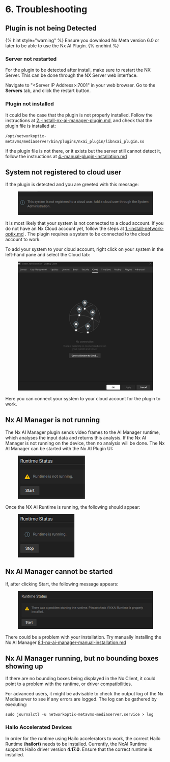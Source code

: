 # 6. Troubleshooting

## Plugin is not being Detected

{% hint style="warning" %}
Ensure you download Nx Meta version 6.0 or later to be able to use the Nx AI Plugin.
{% endhint %}

### Server not restarted

For the plugin to be detected after install, make sure to restart the NX Server. This can be done through the NX Server web interface.&#x20;

Navigate to "\<Server IP Address>:7001" in your web browser. Go to the **Servers** tab, and click the restart button.

### Plugin not installed

It could be the case that the plugin is not properly installed. Follow the instructions at [2.-install-nx-ai-manager-plugin.md](2.-install-nx-ai-manager-plugin.md "mention"), and check that the plugin file is installed at:

`/opt/networkoptix-metavms/mediaserver/bin/plugins/nxai_plugin/libnxai_plugin.so`

If the plugin file is not there, or it exists but the server still cannot detect it, follow the instructions at [4.-manual-plugin-installation.md](4.-manual-plugin-installation.md "mention")

## System not registered to cloud user

If the plugin is detected and you are greeted with this message:

<figure><img src="../.gitbook/assets/nocloud.png" alt=""><figcaption></figcaption></figure>

It is most likely that your system is not connected to a cloud account. If you do not have an Nx Cloud account yet, follow the steps at [1.-install-network-optix.md](1.-install-network-optix.md "mention") . The plugin requires a system to be connected to the cloud account to work.

To add your system to your cloud account, right click on your system in the left-hand pane and select the Cloud tab:

<figure><img src="../.gitbook/assets/cloud_management.png" alt=""><figcaption></figcaption></figure>

Here you can connect your system to your cloud account for the plugin to work.

## Nx AI Manager is not running

The Nx AI Manager plugin sends video frames to the AI Manager runtime, which analyses the input data and returns this analysis. If the Nx AI Manager is not running on the device, then no analysis will be done. The Nx AI Manager can be started with the Nx AI Plugin UI:

<figure><img src="../.gitbook/assets/runtime_status.png" alt=""><figcaption></figcaption></figure>

Once the NX AI Runtime is running, the following should appear:

<figure><img src="../.gitbook/assets/runtime_status_running.png" alt=""><figcaption></figcaption></figure>

## Nx AI Manager cannot be started

If, after clicking Start, the following message appears:

<figure><img src="../.gitbook/assets/runtime_status_nostart.png" alt=""><figcaption></figcaption></figure>

There could be a problem with your installation. Try manually installing the Nx AI Manager [8.1-nx-ai-manager-manual-installation.md](7.-advanced-configuration/8.1-nx-ai-manager-manual-installation.md "mention")

## Nx AI Manager running, but no bounding boxes showing up

If there are no bounding boxes being displayed in the Nx Client, it could point to a problem with the runtime, or driver compatibilities.

For advanced users, it might be advisable to check the output log of the Nx Mediaserver to see if any errors are logged. The log can be gathered by executing:

```
sudo journalctl -u networkoptix-metavms-mediaserver.service > log
```

### Hailo Accelerated Devices

In order for the runtime using Hailo accelerators to work, the correct Hailo Runtime (**hailort)**  needs to be installed. Currently, the NxAI Runtime supports Hailo driver version **4.17.0**. Ensure that the correct runtime is installed.

